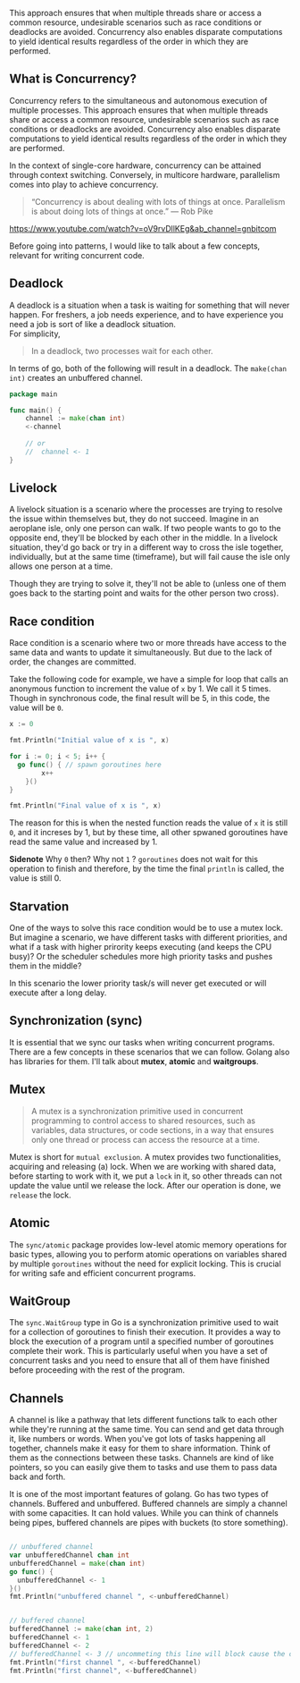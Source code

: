 This approach ensures that when multiple threads share or access a common resource, undesirable scenarios such as race conditions or deadlocks are avoided. Concurrency also enables disparate computations to yield identical results regardless of the order in which they are performed.

## What is Concurrency?
Concurrency refers to the simultaneous and autonomous execution of multiple processes. This approach ensures that when multiple threads share or access a common resource, undesirable scenarios such as race conditions or deadlocks are avoided. Concurrency also enables disparate computations to yield identical results regardless of the order in which they are performed.

In the context of single-core hardware, concurrency can be attained through context switching. Conversely, in multicore hardware, parallelism comes into play to achieve concurrency.

> “Concurrency is about dealing with lots of things at once. Parallelism is about doing lots of things at once.” — Rob Pike

https://www.youtube.com/watch?v=oV9rvDllKEg&ab_channel=gnbitcom


Before going into patterns, I would like to talk about a few concepts, relevant for writing concurrent code.

## Deadlock
A deadlock is a situation when a task is waiting for something that will never happen. For freshers, a job needs experience, and to have experience you need a job is sort of like a deadlock situation.  
For simplicity,

> In a deadlock, two processes wait for each other.

In terms of go, both of the following will result in a deadlock. The `make(chan int)` creates an unbuffered channel. 

```go
package main

func main() {
	channel := make(chan int)
	<-channel
    
    // or 
    //  channel <- 1
}
```

## Livelock
A livelock situation is a scenario where the processes are trying to resolve the issue within themselves but, they do not succeed. Imagine in an aeroplane isle, only one person can walk. If two people wants to go to the opposite end, they'll be blocked by each other in the middle. In a livelock situation, they'd go back or try in a different way to cross the isle together, individually, but at the same time (timeframe), but will fail cause the isle only allows one person at a time. 

Though they are trying to solve it, they'll not be able to (unless one of them goes back to the starting point and waits for the other person two cross).


## Race condition
Race condition is a scenario where two or more threads have access to the same data and wants to update it simultaneously. But due to the lack of order, the changes are committed. 

Take the following code for example, we have a simple for loop that calls an anonymous function to increment the value of `x` by 1. We call it 5 times. Though in synchronous code, the final result will be 5, in this code, the value will be `0`.

```go
x := 0

fmt.Println("Initial value of x is ", x)

for i := 0; i < 5; i++ {
  go func() { // spawn goroutines here
		x++
	}()
}

fmt.Println("Final value of x is ", x)
```
The reason for this is when the nested function reads the value of `x` it is still `0`, and it increses by 1, but by these time, all other spwaned goroutines have read the same value and increased by 1. 

**Sidenote**  Why `0` then? Why not `1` ? `goroutines` does not wait for this operation to finish and therefore, by the time the final `println` is called, the value is still 0.

## Starvation
One of the ways to solve this race condition would be to use a mutex lock. But imagine a scenario, we have different tasks with different priorities, and what if a task with higher prirority keeps executing (and keeps the CPU busy)? Or the scheduler schedules more high priority tasks and pushes them in the middle?

In this scenario the lower priority task/s will never get executed or will execute after a long delay.

## Synchronization (sync)
It is essential that we sync our tasks when writing concurrent programs. There are a few concepts in these scenarios that we can follow. Golang also has libraries for them. I'll talk about **mutex**, **atomic** and **waitgroups**.

## Mutex

> A mutex is a synchronization primitive used in concurrent programming to control access to shared resources, such as variables, data structures, or code sections, in a way that ensures only one thread or process can access the resource at a time. 

Mutex is short for `mutual exclusion`. A mutex provides two functionalities, acquiring and releasing (a) lock. When we are working with shared data, before starting to work with it, we put a `lock` in it, so other threads can not update the value until we release the lock. After our operation is done, we `release` the lock.

## Atomic
The `sync/atomic` package provides low-level atomic memory operations for basic types, allowing you to perform atomic operations on variables shared by multiple `goroutines` without the need for explicit locking. This is crucial for writing safe and efficient concurrent programs.


## WaitGroup
The `sync.WaitGroup` type in Go is a synchronization primitive used to wait for a collection of goroutines to finish their execution. It provides a way to block the execution of a program until a specified number of goroutines complete their work. This is particularly useful when you have a set of concurrent tasks and you need to ensure that all of them have finished before proceeding with the rest of the program.

## Channels
A channel is like a pathway that lets different functions talk to each other while they're running at the same time. You can send and get data through it, like numbers or words. When you've got lots of tasks happening all together, channels make it easy for them to share information. Think of them as the connections between these tasks. Channels are kind of like pointers, so you can easily give them to tasks and use them to pass data back and forth.

It is one of the most important features of golang. Go has two types of channels. Buffered and unbuffered. Buffered channels are simply a channel with some capacities. It can hold values. While you can think of channels being pipes, buffered channels are pipes with buckets (to store something).

```go

// unbuffered channel
var unbufferedChannel chan int
unbufferedChannel = make(chan int)
go func() {
  unbufferedChannel <- 1
}()
fmt.Println("unbuffered channel ", <-unbufferedChannel)


// buffered channel
bufferedChannel := make(chan int, 2)
bufferedChannel <- 1
bufferedChannel <- 2
// bufferedChannel <- 3 // uncommeting this line will block cause the capaticity is 2 
fmt.Println("first channel ", <-bufferedChannel)
fmt.Println("first channel", <-bufferedChannel)
```